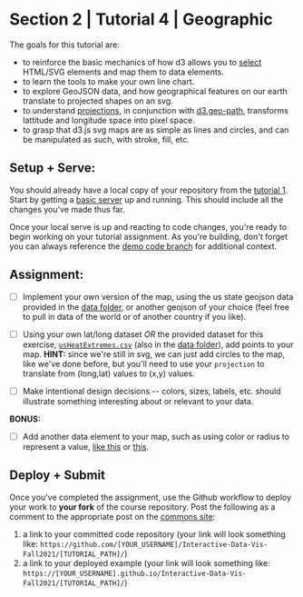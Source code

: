 # Section 2 | Tutorial 4 | Geographic

The goals for this tutorial are:

- to reinforce the basic mechanics of how d3 allows you to [select](https://github.com/d3/d3-selection) HTML/SVG elements and map them to data elements.
- to learn the tools to make your own line chart.
- to explore GeoJSON data, and how geographical features on our earth translate to projected shapes on an svg.
- to understand [projections](https://github.com/d3/d3-geo#projections), in conjunction with [d3.geo-path](https://github.com/d3/d3-geo#geoPath), transforms lattitude and longitude space into pixel space.
- to grasp that d3.js svg maps are as simple as lines and circles, and can be manipulated as such, with stroke, fill, etc.

## Setup + Serve:

You should already have a local copy of your repository from the [tutorial 1](../1_1_getting_started/README.md). Start by getting a [basic server](../1_1_getting_started/3_BASIC_SERVER.md) up and running. This should include all the changes you've made thus far.

Once your local serve is up and reacting to code changes, you're ready to begin working on your tutorial assignment.
As you're building, don't forget you can always reference the [demo code branch](https://github.com/racheldaniell/interactivedataviz/tree/demo) for additional context.

## Assignment:

- [ ] Implement your own version of the map, using the us state geojson data provided in the [data folder](../data/), or another geojson of your choice (feel free to pull in data of the world or of another country if you like).

- [ ] Using your own lat/long dataset _OR_ the provided dataset for this exercise, [`usHeatExtremes.csv`](../data/usHeatExtremes.csv) (also in the [data folder](../data/)), add points to your map. **HINT:** since we're still in svg, we can just add circles to the map, like we've done before, but you'll need to use your `projection` to translate from (long,lat) values to (x,y) values.

- [ ] Make intentional design decisions -- colors, sizes, labels, etc. should illustrate something interesting about or relevant to your data.

**BONUS:**

- [ ] Add another data element to your map, such as using color or radius to represent a value, [like this](https://observablehq.com/@d3/bubble-map) or [this](https://observablehq.com/@d3/non-contiguous-cartogram?collection=@d3/d3-geo).

## Deploy + Submit

Once you've completed the assignment, use the Github workflow to deploy your work to **your fork** of the course repository. Post the following as a comment to the appropriate post on the [commons site](https://interactivedataviz2022sp.commons.gc.cuny.edu/):
1. a link to your committed code repository (your link will look something like: `https://github.com/[YOUR_USERNAME]/Interactive-Data-Vis-Fall2021/[TUTORIAL_PATH]/`)
2. a link to your deployed example (your link will look something like: `https://[YOUR_USERNAME].github.io/Interactive-Data-Vis-Fall2021/[TUTORIAL_PATH]/`)

